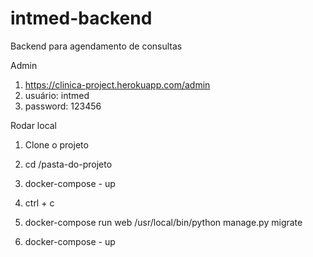 # intmed-backend

Backend para agendamento de consultas

Admin
1. https://clinica-project.herokuapp.com/admin
2. usuário: intmed
3. password: 123456


Rodar local
1. Clone o projeto

2. cd /pasta-do-projeto

3. docker-compose - up

4. ctrl + c

5. docker-compose run web /usr/local/bin/python manage.py migrate

6. docker-compose - up
